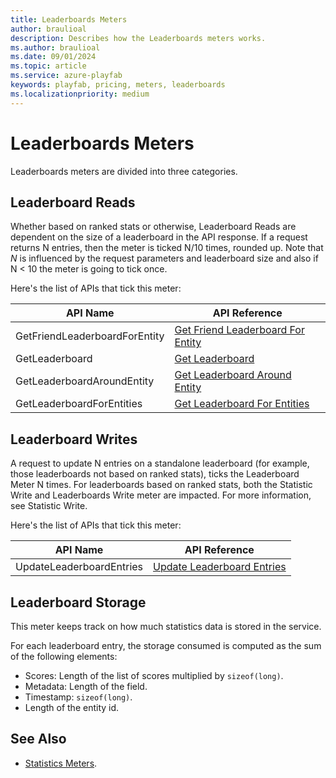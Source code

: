 ```yaml
---
title: Leaderboards Meters
author: braulioal
description: Describes how the Leaderboards meters works.
ms.author: braulioal
ms.date: 09/01/2024
ms.topic: article
ms.service: azure-playfab
keywords: playfab, pricing, meters, leaderboards
ms.localizationpriority: medium
---
```


# Leaderboards Meters

Leaderboards meters are divided into three categories.

## Leaderboard Reads
Whether based on ranked stats or otherwise, Leaderboard Reads are dependent on the size of a leaderboard in the 
API response. If a request returns N entries, then the meter is ticked N/10 times, rounded up. 
Note that *N* is influenced by the request parameters and leaderboard size and also if N < 10 the meter is going to tick once.

Here's the list of APIs that tick this meter:

| API Name     | API Reference                                
|----------------------|--------------
|GetFriendLeaderboardForEntity               | [Get Friend Leaderboard For Entity](/rest/api/playfab/progression/leaderboards/get-friend-leaderboard-for-entity)    |
|GetLeaderboard               | [Get Leaderboard](/rest/api/playfab/progression/leaderboards/get-leaderboard)    |
|GetLeaderboardAroundEntity              | [Get Leaderboard Around Entity](/rest/api/playfab/progression/leaderboards/get-leaderboard-around-entity)    |
|GetLeaderboardForEntities              | [Get Leaderboard For Entities](/rest/api/playfab/progression/leaderboards/get-leaderboard-for-entities)    |


## Leaderboard Writes
A request to update N entries on a standalone leaderboard (for example, those leaderboards not based on ranked stats), ticks the Leaderboard 
Meter N times. For leaderboards based on ranked stats, both the Statistic Write and Leaderboards Write meter are impacted. For more information, see Statistic Write.

Here's the list of APIs that tick this meter:

| API Name     | API Reference                                
|----------------------|--------------
|UpdateLeaderboardEntries              | [Update Leaderboard Entries](/rest/api/playfab/progression/leaderboards/update-leaderboard-entries)    |


## Leaderboard Storage

This meter keeps track on how much statistics data is stored in the service.

For each leaderboard entry, the storage consumed is computed as the sum of the following elements:
- Scores: Length of the list of scores multiplied by `sizeof(long)`.
- Metadata: Length of the field.
- Timestamp: `sizeof(long)`.
- Length of the entity id.

## See Also

- [Statistics Meters](../../pricing/meters/statistics-meters.md).